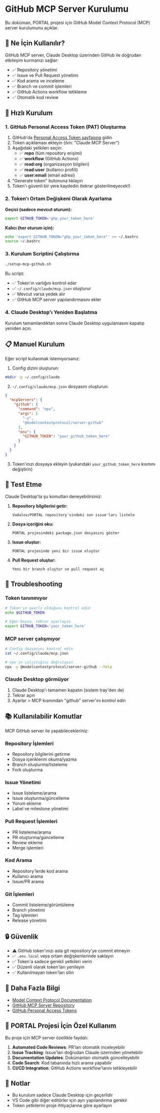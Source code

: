 # GitHub MCP Server Kurulumu

Bu doküman, PORTAL projesi için GitHub Model Context Protocol (MCP) server kurulumunu açıklar.

## 🎯 Ne İçin Kullanılır?

GitHub MCP server, Claude Desktop üzerinden GitHub ile doğrudan etkileşim kurmanızı sağlar:

- ✅ Repository yönetimi
- ✅ Issue ve Pull Request yönetimi
- ✅ Kod arama ve inceleme
- ✅ Branch ve commit işlemleri
- ✅ GitHub Actions workflow tetikleme
- ✅ Otomatik kod review

## 🚀 Hızlı Kurulum

### 1. GitHub Personal Access Token (PAT) Oluşturma

1. GitHub'da [Personal Access Token sayfasına](https://github.com/settings/tokens/new) gidin
2. Token açıklaması ekleyin (örn: "Claude MCP Server")
3. Aşağıdaki yetkileri seçin:
   - ✅ **repo** (tüm repository erişimi)
   - ✅ **workflow** (GitHub Actions)
   - ✅ **read:org** (organizasyon bilgileri)
   - ✅ **read:user** (kullanıcı profili)
   - ✅ **user:email** (email adresi)
4. "Generate token" butonuna tıklayın
5. Token'ı güvenli bir yere kaydedin (tekrar gösterilmeyecek!)

### 2. Token'ı Ortam Değişkeni Olarak Ayarlama

**Geçici (sadece mevcut oturum):**
```bash
export GITHUB_TOKEN='ghp_your_token_here'
```

**Kalıcı (her oturum için):**
```bash
echo 'export GITHUB_TOKEN="ghp_your_token_here"' >> ~/.bashrc
source ~/.bashrc
```

### 3. Kurulum Scriptini Çalıştırma

```bash
./setup-mcp-github.sh
```

Bu script:
- ✅ Token'ın varlığını kontrol eder
- ✅ `~/.config/claude/mcp.json` oluşturur
- ✅ Mevcut varsa yedek alır
- ✅ GitHub MCP server yapılandırmasını ekler

### 4. Claude Desktop'ı Yeniden Başlatma

Kurulum tamamlandıktan sonra Claude Desktop uygulamasını kapatıp yeniden açın.

## 📋 Manuel Kurulum

Eğer script kullanmak istemiyorsanız:

1. Config dizini oluşturun:
```bash
mkdir -p ~/.config/claude
```

2. `~/.config/claude/mcp.json` dosyasını oluşturun:
```json
{
  "mcpServers": {
    "github": {
      "command": "npx",
      "args": [
        "-y",
        "@modelcontextprotocol/server-github"
      ],
      "env": {
        "GITHUB_TOKEN": "your_github_token_here"
      }
    }
  }
}
```

3. Token'ınızı dosyaya ekleyin (yukarıdaki `your_github_token_here` kısmını değiştirin)

## 🧪 Test Etme

Claude Desktop'ta şu komutları deneyebilirsiniz:

1. **Repository bilgilerini getir:**
   ```
   Vadalov/PORTAL repository'sindeki son issue'ları listele
   ```

2. **Dosya içeriğini oku:**
   ```
   PORTAL projesindeki package.json dosyasını göster
   ```

3. **Issue oluştur:**
   ```
   PORTAL projesinde yeni bir issue oluştur
   ```

4. **Pull Request oluştur:**
   ```
   Yeni bir branch oluştur ve pull request aç
   ```

## 🔧 Troubleshooting

### Token tanınmıyor
```bash
# Token'ın ayarlı olduğunu kontrol edin
echo $GITHUB_TOKEN

# Eğer boşsa, tekrar ayarlayın
export GITHUB_TOKEN='your_token_here'
```

### MCP server çalışmıyor
```bash
# Config dosyasını kontrol edin
cat ~/.config/claude/mcp.json

# npx'in çalıştığını doğrulayın
npx -y @modelcontextprotocol/server-github --help
```

### Claude Desktop görmüyor
1. Claude Desktop'ı tamamen kapatın (sistem tray'den de)
2. Tekrar açın
3. Ayarlar > MCP kısmından "github" server'ını kontrol edin

## 📚 Kullanılabilir Komutlar

MCP GitHub server ile yapabilecekleriniz:

### Repository İşlemleri
- Repository bilgilerini getirme
- Dosya içeriklerini okuma/yazma
- Branch oluşturma/listeleme
- Fork oluşturma

### Issue Yönetimi
- Issue listeleme/arama
- Issue oluşturma/güncelleme
- Yorum ekleme
- Label ve milestone yönetimi

### Pull Request İşlemleri
- PR listeleme/arama
- PR oluşturma/güncelleme
- Review ekleme
- Merge işlemleri

### Kod Arama
- Repository'lerde kod arama
- Kullanıcı arama
- Issue/PR arama

### Git İşlemleri
- Commit listeleme/görüntüleme
- Branch yönetimi
- Tag işlemleri
- Release yönetimi

## 🔒 Güvenlik

- ⚠️ GitHub token'ınızı asla git repository'ye commit etmeyin
- ✅ `.env.local` veya ortam değişkenlerinde saklayın
- ✅ Token'a sadece gerekli yetkileri verin
- ✅ Düzenli olarak token'ları yenileyin
- ✅ Kullanılmayan token'ları silin

## 📖 Daha Fazla Bilgi

- [Model Context Protocol Documentation](https://modelcontextprotocol.io)
- [GitHub MCP Server Repository](https://github.com/modelcontextprotocol/servers/tree/main/src/github)
- [GitHub Personal Access Tokens](https://docs.github.com/en/authentication/keeping-your-account-and-data-secure/creating-a-personal-access-token)

## 🤝 PORTAL Projesi İçin Özel Kullanım

Bu proje için MCP server özellikle faydalı:

1. **Automated Code Reviews**: PR'ları otomatik inceleyebilir
2. **Issue Tracking**: Issue'ları doğrudan Claude üzerinden yönetebilir
3. **Documentation Updates**: Dokümanları otomatik güncelleyebilir
4. **Code Search**: Kod tabanında hızlı arama yapabilir
5. **CI/CD Integration**: GitHub Actions workflow'larını tetikleyebilir

## 📝 Notlar

- Bu kurulum sadece Claude Desktop için geçerlidir
- VS Code gibi diğer editörler için ayrı yapılandırma gerekir
- Token yetkilerini proje ihtiyaçlarına göre ayarlayın
